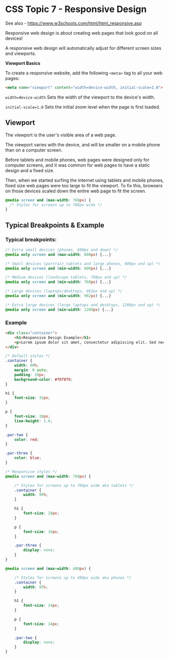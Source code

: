 # CSS Topic 7 - Responsive Design

See also - https://www.w3schools.com/html/html_responsive.asp

Responsive web design is about creating web pages that look good on all devices!

A responsive web design will automatically adjust for different screen sizes and viewports.

**Viewport Basics**

To create a responsive website, add the following `<meta>` tag to all your web pages:

```html
<meta name="viewport" content="width=device-width, initial-scale=1.0">
```

`width=device-width` Sets the width of the viewport to the device's width.

`initial-scale=1.0` Sets the initial zoom level when the page is first loaded.

## Viewport

The viewport is the user's visible area of a web page.

The viewport varies with the device, and will be smaller on a mobile phone than on a computer screen.

Before tablets and mobile phones, web pages were designed only for computer screens, and it was common for web pages to have a static design and a fixed size.

Then, when we started surfing the internet using tablets and mobile phones, fixed size web pages were too large to fit the viewport. To fix this, browsers on those devices scaled down the entire web page to fit the screen.

```css
@media screen and (max-width: 768px) {
  /* Styles for screens up to 768px wide */
}
```

## Typical Breakpoints & Example

### Typical breakpoints:

```css
/* Extra small devices (phones, 600px and down) */
@media only screen and (max-width: 600px) {...}

/* Small devices (portrait tablets and large phones, 600px and up) */
@media only screen and (min-width: 600px) {...}

/* Medium devices (landscape tablets, 768px and up) */
@media only screen and (min-width: 768px) {...}

/* Large devices (laptops/desktops, 992px and up) */
@media only screen and (min-width: 992px) {...}

/* Extra large devices (large laptops and desktops, 1200px and up) */
@media only screen and (min-width: 1200px) {...}
```

### Example

```html
<div class="container">
    <h1>Responsive Design Example</h1>
    <p>Lorem ipsum dolor sit amet, consectetur adipiscing elit. Sed nec velit sit amet justo eleifend lobortis.</p>
</div>
```

```css
/* Default styles */
.container {
    width: 80%;
    margin: 0 auto;
    padding: 20px;
    background-color: #f0f0f0;
}

h1 {
    font-size: 32px;
}

p {
    font-size: 18px;
    line-height: 1.6;
}

.par-two {
    color: red;
}

.par-three {
    color: blue;
}

/* Responsive styles */
@media screen and (max-width: 768px) {

    /* Styles for screens up to 768px wide aka tablets */
    .container {
        width: 90%;
    }

    h1 {
        font-size: 28px;
    }

    p {
        font-size: 16px;
    }

    .par-three {
        display: none;
    }
}

@media screen and (max-width: 480px) {

    /* Styles for screens up to 480px wide aka phones */
    .container {
        width: 95%;
    }

    h1 {
        font-size: 24px;
    }

    p {
        font-size: 14px;
    }

    .par-two {
        display: none;
    }
}
```
